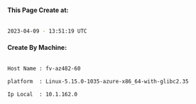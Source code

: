 
   
#### This Page Create at:

```bash

2023-04-09 - 13:51:19 UTC

```

#### Create By Machine:

```bash

Host Name : fv-az482-60

platform  : Linux-5.15.0-1035-azure-x86_64-with-glibc2.35

Ip Local  : 10.1.162.0

```

